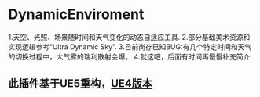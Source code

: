 # DynamicEnviroment
1.天空、光照、场景随时间和天气变化的动态自适应工具.
2.部分基础美术资源和实现逻辑参考“Ultra Dynamic Sky”.
3.目前尚存已知BUG:有几个特定时间和天气的切换过程中，大气雾的瑞利散射会爆。
4.就这吧，后面有时间再慢慢补充简介.
## 此插件基于UE5重构，[UE4版本](https://github.com/likejie01/UE4-Enviroment-System.git)
